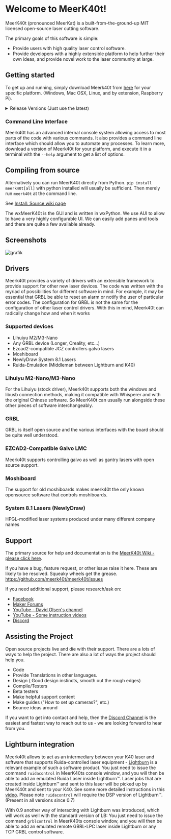 # Welcome to MeerK40t!
MeerK40t (pronounced MeerKat) is a built-from-the-ground-up MIT licensed open-source laser cutting software.

The primary goals of this software is simple:


* Provide users with high quality laser control software.
* Provide developers with a highly extensible platform to help further their own ideas, and provide novel work to the laser community at large.

## Getting started
To get up and running, simply download Meerk40t from [here](https://github.com/meerk40t/meerk40t/releases) for your specific platform. (Windows, Mac OSX, Linux, and by extension, Raspberry Pi).

<details>
<summary>Release Versions (Just use the latest)</summary>
### Release versions:
> * 0.9 - Active - New features and some underlying architectural changes. Try the latest released version: [0.9.4](https://github.com/meerk40t/meerk40t/releases#latest)
> * 0.8 - Maintenance - may receive critical bugfixes but no more new features, latest version: [0.8.12](https://github.com/meerk40t/meerk40t/releases/tag/0.8.12000) (Oct 17, 2023)
> * 0.7 - Discontinued - K40 support only (including ruidacontrol emulator for 3rd party lasersoftware integration), latest version [0.7.10](https://github.com/meerk40t/meerk40t/releases/tag/0.7.10000) (June 13, 2023)
> * 0.6 - Discontinued - K40 support only, latest version: [0.6.24](https://github.com/meerk40t/meerk40t/releases/tag/0.6.24) (Oct 11, 2021)
</details>

### Command Line Interface

Meerk40t has an advanced internal console system allowing access to most parts of the code with various commands. It also provides a command line interface which should allow you to automate any processes. To learn more, download a version of Meerk40t for your platform, and execute it in a terminal with the ``--help`` argument to get a list of options.

## Compiling from source

Alternatively you can run MeerK40t directly from Python. `pip install meerk40t[all]` with python installed will usually be sufficient. Then merely run `meerk40t` at the command line.

See [Install: Source wiki page](https://github.com/meerk40t/meerk40t/wiki/Install:-Source)

The wxMeerK40t is the GUI and is written in wxPython. We use AUI to allow to have a very highly configurable UI. We can easily add panes and tools and there are quite a few available already.

## Screenshots
![grafik](https://github.com/user-attachments/assets/e56135a2-7b1f-44be-9761-b92931e300f6)

## Drivers

Meerk40t provides a variety of drivers with an extensible framework to provide support for other new laser devices. The code was written with the myriad of possibilities for different software in mind. For example, it may be essential that GRBL be able to reset an alarm or notify the user of particular error codes. The configuration for GRBL is not the same for the configuration of other laser control drivers. With this in mind, Meerk40t can radically change how and when it works


### Supported devices
*   Lihuiyu M2/M3-Nano
*   Any GRBL device (Longer, Creality, etc...)
*   Ezcad2-compatible JCZ controllers galvo lasers
*   Moshiboard
*   NewlyDraw System 8.1 Lasers
*   Ruida-Emulation (Middleman between Lightburn and K40)

### Lihuiyu M2-Nano/M3-Nano
For the Lihuiyu (stock driver), Meerk40t supports both the windows and libusb connection methods, making it compatible with Whisperer and with the original Chinese software. So MeerK40t can usually run alongside these other pieces of software interchangeably.

### GRBL

GRBL is itself open source and the various interfaces with the board should be quite well understood.

### EZCAD2-Compatible Galvo LMC

Meerk40t supports controlling galvo as well as gantry lasers with open source support.

### Moshiboard

The support for old moshiboards makes meerk40t the only known opensource software that controls moshiboards.

### System 8.1 Lasers (NewlyDraw)

HPGL-modified laser systems produced under many different company names

## Support
The primary source for help and documentation is the [MeerK40t Wiki - please click here](https://github.com/meerk40t/meerk40t/wiki).

If you have a bug, feature request, or other issue raise it here. These are likely to be resolved. Squeaky wheels get the grease.
https://github.com/meerk40t/meerk40t/issues

If you need additional support, please research/ask on:

*   [Facebook](https://www.facebook.com/groups/716000085655097/)
*   [Maker Forums](https://forum.makerforums.info/t/about-the-meerk40t-category/79660)
*   [YouTube - David Olsen's channel](https://www.youtube.com/channel/UCsAUV23O2FyKxC0HN7nkAQQ)
*   [YouTube - Some instruction videos](https://www.youtube.com/channel/UCMN9gGvpacxZINPZCSOecaQ)
*   [Discord](https://discord.gg/vkDD3HdQq6)

## Assisting the Project

Open source projects live and die with their support. There are a lots of ways to help the project. There are also a lot of ways the project should help you.
*   Code
*   Provide Translations in other languages.
*   Design ( Good design instincts, smooth out the rough edges)
*   Compile/Testers
*   Beta testers
*   Make helpful support content
*   Make guides ("How to set up cameras?", etc.)
*   Bounce ideas around
  
If you want to get into contact and help, then the [Discord Channel](https://discord.gg/vkDD3HdQq6) is the easiest and fastest way to reach out to us - we are looking forward to hear from you.


## Lightburn integration
Meerk40t allows to act as an intermediary between your K40 laser and software that supports Ruida-controlled laser equipment - [Lightburn](https://lightburnsoftware.com/) is a relevant example of such a software product. You just need to issue the command ``ruidacontrol`` in MeerK40ts console window, and you will then be able to add an emulated Ruida Laser inside Lightburn™. Laser jobs that are created inside Lightburn™ and sent to this laser will be picked up by MeerK40t and sent to your K40. See some more detailed instructions in this [video](https://www.youtube.com/watch?v=LUUfLf5Agu0). Please note `ruidacontrol` will require the DSP version of Lightburn™. (Present in all versions since 0.7)

With 0.9 another way of interacting with Lightburn was introduced, which will work as well with the standard version of LB: You just need to issue the command ``grblcontrol`` in MeerK40ts console window, and you will then be able to add an emulated remote GBRL-LPC laser inside Lightburn or any TCP GRBL control software.
